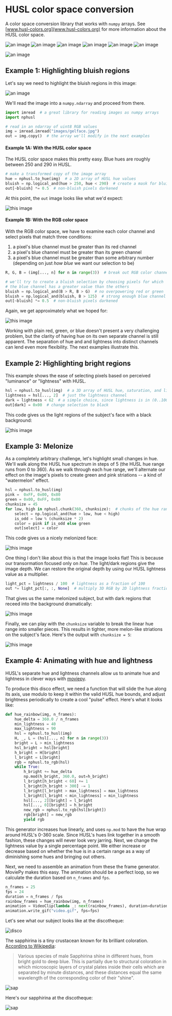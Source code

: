 # HUSL color space conversion
A color space conversion library that works with `numpy` arrays. See [www.husl-colors.org](www.husl-colors.org) for more information about the HUSL color space.

![an image](images/gelface.jpg) ![an image](images/blue.jpg) ![an
image](images/light.jpg) ![an image](images/watermelon_flat.jpg) ![an image](images/watermelon.jpg) ![an image](images/watermelon_final.jpg)

![an image](images/sapphirina.gif)

## Example 1: Highlighting bluish regions
Let's say we need to highlight the bluish regions in this image:

![an image](images/gelface.jpg)

We'll read the image into a `numpy.ndarray` and proceed from there.

```python
import imread  # a great library for reading images as numpy arrays
import nphusl 

# read in an ndarray of uint8 RGB values
img = imread.imread("images/gelface.jpg")
out = img.copy()  # the array we'll modify in the next examples
```

#### Example 1A: With the HUSL color space

The HUSL color space makes this pretty easy. Blue hues are roughly between
250 and 290 in HUSL.

```python
# make a transformed copy of the image array
hue = nphusl.to_hue(img)  # a 2D array of HUSL hue values
bluish = np.logical_and(hue > 250, hue < 290)  # create a mask for bluish pixels
out[~bluish] *= 0.5  # non-bluish pixels darkened
```

At this point, the `out` image looks like what we'd expect:

![this image](images/blue.jpg)


#### Example 1B: With the RGB color space

With the RGB color space, we have to examine each color channel and select
pixels that match three conditions:

1. a pixel's blue channel must be greater than its red channel
2. a pixel's blue channel must be greater than its green channel
3. a pixel's blue channel must be greater than some arbitrary number
   (depending on just *how blue* we want our selection to be)

```python
R, G, B = (img[..., n] for n in range(3))  # break out RGB color channels

# we'll try to create a bluish selection by choosing pixels for which
# the blue channel has a greater value than the others
bluish = np.logical_and(B > R, B > G)  # no overpowering red or green
bluish = np.logical_and(bluish, B > 125)  # strong enough blue channel
out[~bluish] *= 0.5  # non-bluish pixels darkened
```

Again, we get approximately what we hoped for:

![this image](images/blue_rgb.jpg)

Working with plain red, green, or blue doesn't present a very challenging
problem, but the clarity of having hue on its own separate channel is
still apparent. The separation of hue and and lightness into distinct channels
can lend even more flexibility. The next examples illustrate this.


## Example 2: Highlighting bright regions

This example shows the ease of selecting pixels based on perceived
"luminance" or "lightness" with HUSL.

```python
hsl = nphusl.to_husl(img)  # a 3D array of HUSL hue, saturation, and lightness
lightness = hsl[..., 2]  # just the lightness channel
dark = lightness < 62  # a simple choice, since lightness is in (0..100)
out[dark] = 0x00  # change selection to black
```

This code gives us the light regions of the subject's face with a
black background:

![this image](images/light.jpg)


## Example 3: Melonize

As a completely arbitrary challenge, let's highlight small changes in hue.
We'll walk along the HUSL hue spectrum in steps of 5 (the HUSL hue range
runs from 0 to 360). As we walk through each hue range, we'll alternate our
effect on the image's pixels to create green and pink striations -- a
kind of "watermelon" effect.

```python
hsl = nphusl.to_husl(img)
pink =  0xFF, 0x00, 0x80
green = 0x00, 0xFF, 0x00
chunksize = 45
for low, high in nphusl.chunk(360, chunksize):  # chunks of the hue range
    select = np.logical_and(hue > low, hue < high)
    is_odd = low % (chunksize * 2)
    color = pink if is_odd else green
    out[select] = color
```

This code gives us a nicely melonized face:

![this image](images/watermelon_flat.jpg)

One thing I don't like about this is that the image looks flat!
This is because our transormation focused only on *hue*. The light/dark
regions give the image depth. We can restore the original depth by using
our HUSL lightness value as a multiplier.

```python
light_pct = lightness / 100  # lightness as a fraction of 100
out *= light_pct[:, :, None]  # multiply 3D RGB by 2D lightness fraction
```

That gives us the same melonized subject, but with dark regions that
receed into the background dramatically:

![this image](images/watermelon.jpg)

Finally, we can play with the `chunksize` variable to break the linear
hue range into smaller pieces. This results in tighter, more melon-like
striations on the subject's face. Here's the output with `chunksize = 5`:

![this image](images/watermelon_final.jpg)


## Example 4: Animating with hue and lightness

HUSL's separate hue and lightness channels allow us to animate hue and
lightness in clever ways with [moviepy](https://github.com/Zulko/moviepy).

To produce this disco effect, we need a function that will slide the hue along
its axis, use modulo to keep it within the valid HUSL hue bounds, and adjust
brightness periodically to create a cool "pulse" effect. Here's what it looks
like:

```python
def hue_rainbow(img, n_frames):
    hue_delta = 360.0 / n_frames
    min_lightness = 40
    max_lightness = 90
    hsl = nphusl.to_husl(img)
    H, _, L = (hsl[..., n] for n in range(3))
    bright = L > min_lightness
    hsl_bright = hsl[bright]
    h_bright = H[bright]
    l_bright = L[bright]
    rgb = nphusl.to_rgb(hsl)
    while True:
        h_bright += hue_delta
        np.mod(h_bright, 360.0, out=h_bright)
        l_bright[h_bright < 60] += 1
        l_bright[h_bright > 300] -= 1
        l_bright[l_bright > max_lightness] = max_lightness
        l_bright[l_bright < min_lightness] = min_lightness
        hsl[..., 2][bright] = l_bright
        hsl[..., 0][bright] = h_bright
        new_rgb = nphusl.to_rgb(hsl[bright])
        rgb[bright] = new_rgb
        yield rgb
```

This generator increases hue linearly, and uses `np.mod` to have the hue wrap
around HUSL's 0-360 scale. Since HUSL's hues link together in a smooth fashion,
these changes will never look very jarring. Next, we change the lightness
value by a single percentage point. We either increase or decrease based on
whether the hue is in a certain range as a way of diminishing some hues and
bringing out others.

Next, we need to assemble an animation from these the frame
generator. MoviePy makes this easy. The animation should be a perfect
loop, so we calculate the duration based on `n_frames` and `fps`.

```python
n_frames = 25 
fps = 24
duration = n_frames / fps
rainbow_frames = hue_rainbow(img, n_frames)
animation = VideoClip(lambda _: next(rainbow_frames), duration=duration)
animation.write_gif("video.gif", fps=fps)
```

Let's see what our subject looks like at the discotheque:

![disco](images/gelface.gif)

The sapphirina is a tiny crustacean known for its brilliant coloration.
[According to Wikipedia](https://en.wikipedia.org/wiki/Sapphirina):

> Various species of male Sapphirina shine in different hues, from bright gold
> to deep blue. This is partially due to structural coloration in which
> microscopic layers of crystal plates inside their cells which are separated
> by minute distances, and these distances equal the same wavelength of the
> corresponding color of their "shine".

![sap](images/sapphirina.jpg)

Here's our sapphirina at the discotheque:

![sap](iamges/sapphirina.gif)

